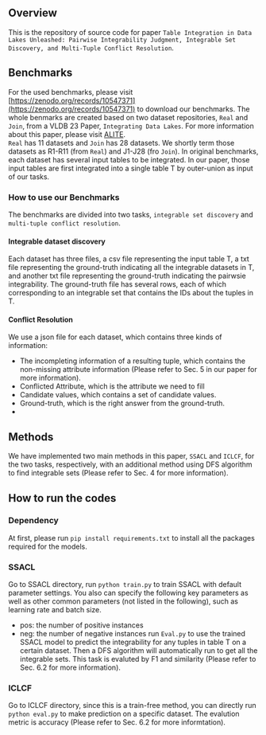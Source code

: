 ## Overview
This is the repository of source code for paper `Table Integration in Data Lakes Unleashed: Pairwise
Integrability Judgment, Integrable Set Discovery, and
Multi-Tuple Conflict Resolution`.  

## Benchmarks
For the used benchmarks, please visit [https://zenodo.org/records/10547371](https://zenodo.org/records/10547371) to download our benchmarks. The whole benmarks are created based on two dataset repositories, `Real` and `Join`, from a VLDB 23 Paper, `Integrating Data Lakes`. For more information about this paper, please visit [ALITE](https://github.com/northeastern-datalab/alite).  
`Real` has 11 datasets and `Join` has 28 datasets. We shortly term those datasets as R1-R11 (from `Real`) and J1-J28 (fro `Join`). In original benchmarks, each dataset has several input tables to be integrated. In our paper, those input tables are first integrated into a single table T by outer-union as input of our tasks. 
### How to use our Benchmarks
The benchmarks are divided into two tasks, `integrable set discovery` and `multi-tuple conflict resolution`.
#### Integrable dataset discovery
Each dataset has three files, a csv file representing the input table T, a txt file representing the ground-truth indicating all the integrable datasets in T, and another txt file representing the ground-truth indicating the pairwsie integrability.
The ground-truth file has several rows, each of which corresponding to an integrable set that contains the IDs about the tuples in T.
#### Conflict Resolution
We use a json file for each dataset, which contains three kinds of information:  
* The incompleting information of a resulting tuple, which contains the non-missing attribute information (Please refer to Sec. 5 in our paper for more information).  
* Conflicted Attribute, which is the attribute we need to fill
* Candidate values, which contains a set of candidate values.
* Ground-truth, which is the right answer from the ground-truth.
* 
## Methods
We have implemented two main methods in this paper, `SSACL` and `ICLCF`, for the two tasks, respectively, with an additional method using DFS algorithm to find integrable sets (Please refer to Sec. 4 for more information).
## How to run the codes
### Dependency
At first, please run `pip install requirements.txt` to install all the packages required for the models.
### SSACL
Go to SSACL directory, run `python train.py` to train SSACL with default parameter settings. You also can specify the following key parameters as well as other common parameters (not listed in the following), such as learning rate and batch size.  
* pos: the number of positive instances
* neg: the number of negative instances
run `Eval.py` to use the trained SSACL model to predict the integrability for any tuples in table T on a certain dataset. Then a DFS algorithm will automatically run to get all the integrable sets. This task is evaluted by F1 and similarity (Please refer to Sec. 6.2 for more information).
### ICLCF
Go to ICLCF directory, since this is a train-free method, you can directly run `python eval.py` to make prediction on a specific dataset. The evalution metric is accuracy (Please refer to Sec. 6.2 for  more informtation).
